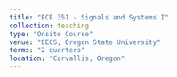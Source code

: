 ```yaml
---
title: "ECE 351 - Signals and Systems I"
collection: teaching
type: "Onsite Course"
venue: "EECS, Oregon State University"
terms: "2 quarters"
location: "Corvallis, Oregon"
---
```

